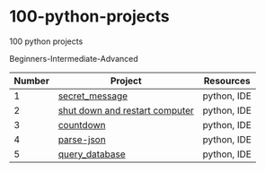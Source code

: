 # 100-python-projects







100 python projects 

Beginners-Intermediate-Advanced



Number | Project      | Resources
------ | ------------- |-------------------------------
1 | [secret_message](https://github.com/Frankpromise/100-python-projects/tree/master/secret-message) | python, IDE
2 | [shut down and restart computer](https://github.com/Frankpromise/100-python-projects/tree/master/shut-restart) | python, IDE
3 | [countdown](https://github.com/Frankpromise/100-python-projects/tree/master/count) | python, IDE
4 | [parse-json](https://github.com/Frankpromise/100-python-projects/tree/master/parse-json) | python, IDE
5 | [query_database](https://github.com/Frankpromise/100-python-projects/tree/master/query-database) | python, IDE
